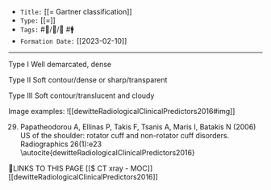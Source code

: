 
-   `Title:` [[= Gartner classification]]
-   `Type:` [[=]]
-   `Tags:` #🧠️/📝️/🌿️   #🚹 
-   `Formation Date:` [[2023-02-10]]
---
Type I Well demarcated, dense 

Type II Soft contour/dense or sharp/transparent 

Type III Soft contour/translucent and cloudy

Image examples:
![[dewitteRadiologicalClinicalPredictors2016#img]]

29. Papatheodorou A, Ellinas P, Takis F, Tsanis A, Maris I, Batakis N (2006) US of the shoulder: rotator cuff and non-rotator cuff disorders. Radiographics 26(1):e23
\autocite{dewitteRadiologicalClinicalPredictors2016}

🔗LINKS TO THIS PAGE
[[$ CT xray - MOC]]
[[dewitteRadiologicalClinicalPredictors2016]]
